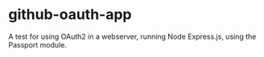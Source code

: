 # github-oauth-app

A test for using OAuth2 in a webserver, running Node Express.js, using the Passport module. 
